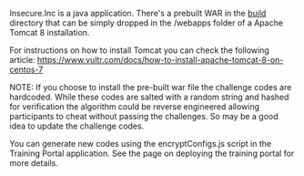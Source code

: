 Insecure.Inc is a java application. There's a prebuilt WAR in the [build](https://github.com/trendmicro/SecureCodingDojo/tree/master/build) directory that can be simply dropped in the /webapps folder of a Apache Tomcat 8 installation.

For instructions on how to install Tomcat you can check the following article: https://www.vultr.com/docs/how-to-install-apache-tomcat-8-on-centos-7

NOTE: If you choose to install the pre-built war file the challenge codes are hardcoded. While these codes are salted with a random string and hashed for verification the algorithm could be reverse engineered allowing participants to cheat without passing the challenges. So may be a good idea to update the challenge codes.

You can generate new codes using the encryptConfigs.js script in the Training Portal application. See the page on deploying the training portal for more details.

